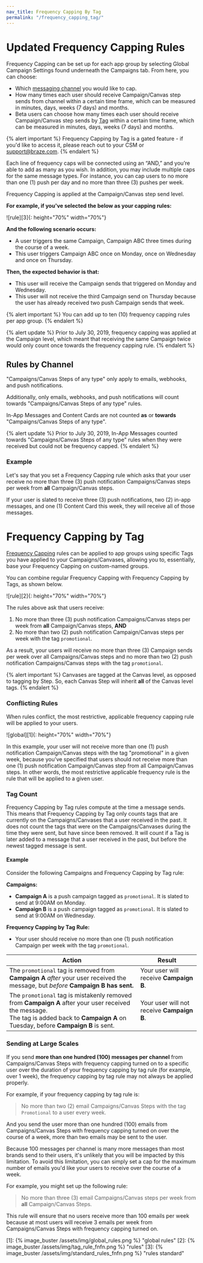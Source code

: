 ```yaml
---
nav_title: Frequency Capping By Tag
permalink: "/frequency_capping_tag/"
---
```


# Updated Frequency Capping Rules

Frequency Capping can be set up for each app group by selecting Global Campaign Settings found underneath the Campaigns tab. From here, you can choose:

- Which [messaging channel](#rules-by-channel) you would like to cap.
- How many times each user should receive Campaign/Canvas step sends from channel within a certain time frame, which can be measured in minutes, days, weeks (7 days) and months.
- Beta users can choose how many times each user should receive Campaign/Canvas step sends by [Tag](#frequency-capping-by-tag) within a certain time frame, which can be measured in minutes, days, weeks (7 days) and months. 

{% alert important %} 
Frequency Capping by Tag is a gated feature - if you'd like to access it, please reach out to your CSM or support@braze.com.
{% endalert %}

Each line of frequency caps will be connected using an “AND,” and you’re able to add as many as you wish. In addition, you may include multiple caps for the same message types. For instance, you can cap users to no more than one (1) push per day and no more than three (3) pushes per week.

Frequency Capping is applied at the Campaign/Canvas step send level.

__For example, if you've selected the below as your capping rules:__

![rule][3]{: height="70%" width="70%"}

**And the following scenario occurs:**

- A user triggers the same Campaign, Campaign ABC three times during the course of a week.
- This user triggers Campaign ABC once on Monday, once on Wednesday and once on Thursday.

__Then, the expected behavior is that:__

- This user will receive the Campaign sends that triggered on Monday and Wednesday.
- This user will not receive the third Campaign send on Thursday because the user has already received two push Campaign sends that week.

{% alert important %}
You can add up to ten (10) frequency capping rules per app group.
{% endalert %}

{% alert update %}
Prior to July 30, 2019, frequency capping was applied at the Campaign level, which meant that receiving the same Campaign twice would only count once towards the frequency capping rule.
{% endalert %}

## Rules by Channel
"Campaigns/Canvas Steps of any type" only apply to emails, webhooks, and push notifications.

Additionally, only emails, webhooks, and push notifications will count towards "Campaigns/Canvas Steps of any type" rules.

In-App Messages and Content Cards are not counted __as__ or __towards__ "Campaigns/Canvas Steps of any type".

{% alert update %}
Prior to July 30, 2019, In-App Messages counted towards "Campaigns/Canvas Steps of any type" rules when they were received but could not be frequency capped. 
{% endalert %}

### Example

Let's say that you set a Frequency Capping rule which asks that your user receive no more than three (3) push notification Campaigns/Canvas steps per week from __all__ Campaign/Canvas steps.

If your user is slated to receive three (3) push notifications, two (2) in-app messages, and one (1) Content Card this week, they will receive all of those messages.

# Frequency Capping by Tag

[Frequency Capping](#updated-frequency-capping-rules) rules can be applied to app groups using specific Tags you have applied to your Campaigns/Canvases, allowing you to, essentially, base your Frequency Capping on custom-named groups.

You can combine regular Frequency Capping with Frequency Capping by Tags, as shown below.

![rule][2]{: height="70%" width="70%"}

The rules above ask that users receive:
1. No more than three (3) push notification Campaigns/Canvas steps per week from __all__ Campaign/Canvas steps, __AND__
2. No more than two (2) push notification Campaign/Canvas steps per week with the tag `promotional`.

As a result, your users will receive no more than three (3) Campaign sends per week over all Campaigns/Canvas steps and no more than two (2) push notification Campaigns/Canvas steps with the tag `promotional`.

{% alert important %}
Canvases are tagged at the Canvas level, as opposed to tagging by Step. So, each Canvas Step will inherit __all__ of the Canvas level tags.
{% endalert %}

### Conflicting Rules

When rules conflict, the most restrictive, applicable frequency capping rule will be applied to your users.

![global][1]{: height="70%" width="70%"}

In this example, your user will not receive more than one (1) push notification Campaign/Canvas steps with the tag "promotional" in a given week, because you've specified that users should not receive more than one (1) push notification Campaign/Canvas step from all Campaign/Canvas steps. In other words, the most restrictive applicable frequency rule is the rule that will be applied to a given user.

### Tag Count
Frequency Capping by Tag rules compute at the time a message sends. This means that Frequency Capping by Tag only counts tags that are currently on the Campaigns/Canvases that a user received in the past. It does not count the tags that were on the Campaigns/Canvases during the time they were sent, but have since been removed. It will count if a Tag is later added to a message that a user received in the past, but before the newest tagged message is sent.

#### Example

Consider the following Campaigns and Frequency Capping by Tag rule:

__Campaigns:__
- __Campaign A__ is a push campaign tagged as `promotional`. It is slated to send at 9:00AM on Monday.
- __Campaign B__ is a push campaign tagged as `promotional`. It is slated to send at 9:00AM on Wednesday.

__Frequency Capping by Tag Rule:__
- Your user should receive no more than one (1) push notification Campaign per week with the tag `promotional`.

| Action | Result |
|---|---|
| The `promotional` tag is removed from __Campaign A__ _after_ your user received the message, but _before_ __Campaign B has sent.__ | Your user will receive __Campaign B__.|
| The `promotional` tag is mistakenly removed from __Campaign A__ after your user received the message. <br> The tag is added back to __Campaign A__ on Tuesday, before __Campaign B__ is sent. | Your user will not receive __Campaign B__. |

### Sending at Large Scales 
If you send __more than one hundred (100) messages per channel__ from Campaigns/Canvas Steps with frequency capping turned on to a specific user over the duration of your frequency capping by tag rule (for example, over 1 week), the frequency capping by tag rule may not always be applied properly. 

For example, if your frequency capping by tag rule is: 

> No more than two (2) email Campaigns/Canvas Steps with the tag `Promotional` to a user every week.

And you send the user more than one hundred (100) emails from Campaigns/Canvas Steps with frequency capping turned on over the course of a week, more than two emails may be sent to the user. 

Because 100 messages per channel is many more messages than most brands send to their users, it's unlikely that you will be impacted by this limitation. To avoid this limitation, you can simply set a cap for the maximum number of emails you'd like your users to receive over the course of a week. 

For example, you might set up the following rule: 

> No more than three (3) email Campaigns/Canvas steps per week from __all__ Campaign/Canvas Steps.

This rule will ensure that no users receive more than 100 emails per week because at most users will receive 3 emails per week from Campaigns/Canvas Steps with frequency capping turned on.



[1]: {% image_buster /assets/img/global_rules.png %} "global rules"
[2]: {% image_buster /assets/img/tag_rule_fnfn.png %} "rules"
[3]: {% image_buster /assets/img/standard_rules_fnfn.png %} "rules standard"
